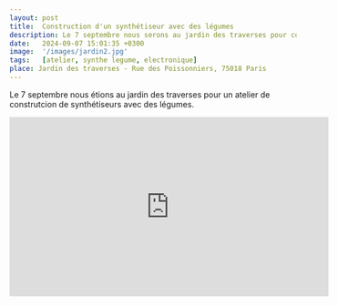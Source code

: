 ```yaml
---
layout: post
title:  Construction d'un synthétiseur avec des légumes
description: Le 7 septembre nous serons au jardin des traverses pour construire ensemble un synthétiseur avec des légumes.
date:   2024-09-07 15:01:35 +0300
image:  '/images/jardin2.jpg'
tags:   [atelier, synthe legume, electronique]
place: Jardin des traverses - Rue des Poissonniers, 75018 Paris
---
```


Le 7 septembre nous étions au jardin des traverses pour un atelier de construtcion de synthétiseurs avec des légumes.

<div class="gallery-box">
<iframe width="560" height="315" src="https://www.youtube.com/embed/NZjxJ_P3z7g?si=yMBfbyi-U4Prsu_T" title="YouTube video player" frameborder="0" allow="accelerometer; autoplay; clipboard-write; encrypted-media; gyroscope; picture-in-picture; web-share" referrerpolicy="strict-origin-when-cross-origin" allowfullscreen></iframe>
</div>
